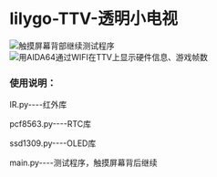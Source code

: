 # lilygo-TTV-透明小电视
![触摸屏幕背部继续测试程序](./image/readme.jpg)
![用AIDA64通过WIFI在TTV上显示硬件信息、游戏帧数](./image/show.jpg)

### 使用说明：

IR.py----红外库

pcf8563.py----RTC库

ssd1309.py----OLED库

main.py----测试程序，触摸屏幕背后继续
